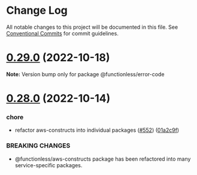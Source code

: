 # Change Log

All notable changes to this project will be documented in this file.
See [Conventional Commits](https://conventionalcommits.org) for commit guidelines.

# [0.29.0](https://github.com/functionless/functionless/compare/v0.28.5...v0.29.0) (2022-10-18)

**Note:** Version bump only for package @functionless/error-code

# [0.28.0](https://github.com/functionless/functionless/compare/v0.27.4...v0.28.0) (2022-10-14)

### chore

- refactor aws-constructs into individual packages ([#552](https://github.com/functionless/functionless/issues/552)) ([01a2c9f](https://github.com/functionless/functionless/commit/01a2c9ff714e811f679ab25d9d62722e535eaf6b))

### BREAKING CHANGES

- @functionless/aws-constructs package has been refactored into many service-specific packages.

